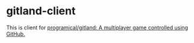 # gitland-client

This is client for [programical/gitland: A multiplayer game controlled using GitHub.](https://github.com/programical/gitland)
